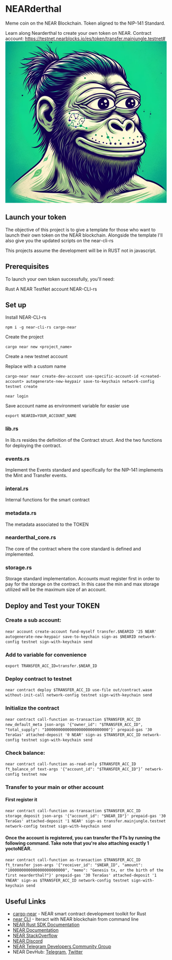 # NEARderthal

Meme coin on the NEAR Blockchain.
Token aligned to the NIP-141 Standard.

Learn along Nearderthal to create your own token on NEAR.
Contract account: https://testnet.nearblocks.io/es/token/transfer.mainjungle.testnet#
![NEARderthal](/docs/Nearderthal.webp)

## Launch your token
The objective of this project is to give a template for those who want to launch their own token on the NEAR blockchain.
Alongside the template I'll also give you the updated scripts on the near-cli-rs

This projects assume the development will be in RUST not in javascript.

## Prerequisites
To launch your own token successfully, you'll need:

Rust
A NEAR TestNet account
NEAR-CLI-rs

## Set up
Install NEAR-CLI-rs

```
npm i -g near-cli-rs cargo-near
```

Create the project
```
cargo near new <project_name>
```

Create a new testnet account

Replace <created-account> with a custom name
```
cargo-near near create-dev-account use-specific-account-id <created-account> autogenerate-new-keypair save-to-keychain network-config testnet create
```

```
near login
```

Save account name as environment variable for easier use
```
export NEARID=YOUR_ACCOUNT_NAME
```

### lib.rs
In lib.rs resides the definition of the Contract struct.
And the two functions for deploying the contract.

### events.rs
Implement the Events standard and specifically for the NIP-141 implements the Mint and Transfer events.

### interal.rs
Internal functions for the smart contract

### metadata.rs
The metadata associated to the TOKEN

### nearderthal_core.rs
The core of the contract where the core standard is defined and implemented.

### storage.rs
Storage standard implementation.
Accounts must register first in order to pay for the storage on the contract.
In this case the min and max storage utilized will be the maximum size of an account.


## Deploy and Test your TOKEN

### Create a sub account:

```
near account create-account fund-myself transfer.$NEARID '25 NEAR' autogenerate-new-keypair save-to-keychain sign-as $NEARID network-config testnet sign-with-keychain send
```

### Add to variable for convenience
```
export TRANSFER_ACC_ID=transfer.$NEAR_ID
```

### Deploy contract to testnet
```
near contract deploy $TRANSFER_ACC_ID use-file out/contract.wasm without-init-call network-config testnet sign-with-keychain send
```
### Initialize the contract
```
near contract call-function as-transaction $TRANSFER_ACC_ID new_default_meta json-args '{"owner_id": "$TRANSFER_ACC_ID", "total_supply": "1000000000000000000000000000"}' prepaid-gas '30 TeraGas' attached-deposit '0 NEAR' sign-as $TRANSFER_ACC_ID network-config testnet sign-with-keychain send
```
### Check balance:
```
near contract call-function as-read-only $TRANSFER_ACC_ID ft_balance_of text-args '{"account_id": "$TRANSFER_ACC_ID"}’ network-config testnet now
```
### Transfer to your main or other account

#### First register it
```
near contract call-function as-transaction $TRANSFER_ACC_ID storage_deposit json-args '{"account_id": "$NEAR_ID"}' prepaid-gas '30 TeraGas' attached-deposit '1 NEAR' sign-as transfer.mainjungle.testnet network-config testnet sign-with-keychain send
```

#### Once the account is registered, you can transfer the FTs by running the following command. Take note that you're also attaching exactly 1 yoctoNEAR.
```
near contract call-function as-transaction $TRANSFER_ACC_ID ft_transfer json-args '{"receiver_id": "$NEAR_ID", "amount": "1000000000000000000000000", "memo": "Genesis tx, or the birth of the first nearderthal?"}' prepaid-gas '30 TeraGas' attached-deposit '1 YNEAR' sign-as $TRANSFER_ACC_ID network-config testnet sign-with-keychain send
```


## Useful Links

- [cargo-near](https://github.com/near/cargo-near) - NEAR smart contract development toolkit for Rust
- [near CLI](https://near.cli.rs) - Iteract with NEAR blockchain from command line
- [NEAR Rust SDK Documentation](https://docs.near.org/sdk/rust/introduction)
- [NEAR Documentation](https://docs.near.org)
- [NEAR StackOverflow](https://stackoverflow.com/questions/tagged/nearprotocol)
- [NEAR Discord](https://near.chat)
- [NEAR Telegram Developers Community Group](https://t.me/neardev)
- NEAR DevHub: [Telegram](https://t.me/neardevhub), [Twitter](https://twitter.com/neardevhub)
